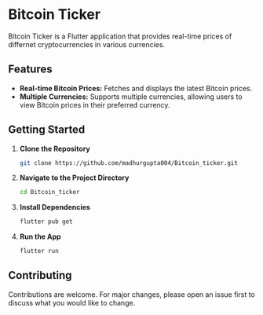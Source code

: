 # Bitcoin Ticker

Bitcoin Ticker is a Flutter application that provides real-time prices of differnet cryptocurrencies in various currencies.

## Features

- **Real-time Bitcoin Prices:** Fetches and displays the latest Bitcoin prices.
- **Multiple Currencies:** Supports multiple currencies, allowing users to view Bitcoin prices in their preferred currency.

## Getting Started

1. **Clone the Repository**
    ```bash
    git clone https://github.com/madhurgupta004/Bitcoin_ticker.git
    ```
2. **Navigate to the Project Directory**
    ```bash
    cd Bitcoin_ticker
    ```
3. **Install Dependencies**
    ```bash
    flutter pub get
    ```
4. **Run the App**
    ```bash
    flutter run
    ```

## Contributing

Contributions are welcome. For major changes, please open an issue first to discuss what you would like to change.

